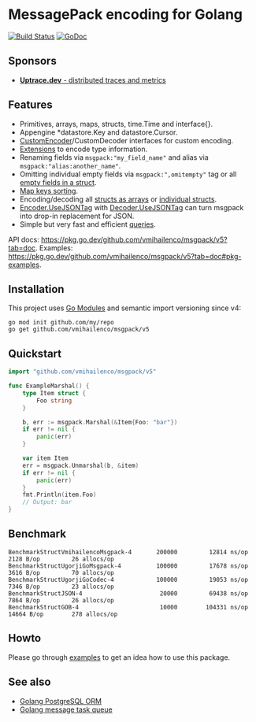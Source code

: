 # MessagePack encoding for Golang

[![Build Status](https://travis-ci.org/vmihailenco/msgpack.svg)](https://travis-ci.org/vmihailenco/msgpack)
[![GoDoc](https://godoc.org/github.com/vmihailenco/msgpack?status.svg)](https://pkg.go.dev/github.com/vmihailenco/msgpack/v5?tab=doc)

## Sponsors

- [**Uptrace.dev** - distributed traces and metrics](https://uptrace.dev)

## Features

- Primitives, arrays, maps, structs, time.Time and interface{}.
- Appengine \*datastore.Key and datastore.Cursor.
- [CustomEncoder](https://pkg.go.dev/github.com/vmihailenco/msgpack/v5?tab=doc#example-CustomEncoder)/CustomDecoder
  interfaces for custom encoding.
- [Extensions](https://pkg.go.dev/github.com/vmihailenco/msgpack/v5?tab=doc#example-RegisterExt)
  to encode type information.
- Renaming fields via `msgpack:"my_field_name"` and alias via
  `msgpack:"alias:another_name"`.
- Omitting individual empty fields via `msgpack:",omitempty"` tag or all
  [empty fields in a struct](https://pkg.go.dev/github.com/vmihailenco/msgpack/v5?tab=doc#example-Marshal--OmitEmpty).
- [Map keys sorting](https://pkg.go.dev/github.com/vmihailenco/msgpack/v5?tab=doc#Encoder.SortMapKeys).
- Encoding/decoding all
  [structs as arrays](https://pkg.go.dev/github.com/vmihailenco/msgpack/v5?tab=doc#Encoder.UseArrayForStructs)
  or
  [individual structs](https://pkg.go.dev/github.com/vmihailenco/msgpack/v5?tab=doc#example-Marshal--AsArray).
- [Encoder.UseJSONTag](https://pkg.go.dev/github.com/vmihailenco/msgpack/v5?tab=doc#Encoder.UseJSONTag)
  with
  [Decoder.UseJSONTag](https://pkg.go.dev/github.com/vmihailenco/msgpack/v5?tab=doc#Decoder.UseJSONTag)
  can turn msgpack into drop-in replacement for JSON.
- Simple but very fast and efficient
  [queries](https://pkg.go.dev/github.com/vmihailenco/msgpack/v5?tab=doc#example-Decoder-Query).

API docs: https://pkg.go.dev/github.com/vmihailenco/msgpack/v5?tab=doc.
Examples:
https://pkg.go.dev/github.com/vmihailenco/msgpack/v5?tab=doc#pkg-examples.

## Installation

This project uses [Go Modules](https://github.com/golang/go/wiki/Modules) and
semantic import versioning since v4:

```shell
go mod init github.com/my/repo
go get github.com/vmihailenco/msgpack/v5
```

## Quickstart

```go
import "github.com/vmihailenco/msgpack/v5"

func ExampleMarshal() {
    type Item struct {
        Foo string
    }

    b, err := msgpack.Marshal(&Item{Foo: "bar"})
    if err != nil {
        panic(err)
    }

    var item Item
    err = msgpack.Unmarshal(b, &item)
    if err != nil {
        panic(err)
    }
    fmt.Println(item.Foo)
    // Output: bar
}
```

## Benchmark

```
BenchmarkStructVmihailencoMsgpack-4   	  200000	     12814 ns/op	    2128 B/op	      26 allocs/op
BenchmarkStructUgorjiGoMsgpack-4      	  100000	     17678 ns/op	    3616 B/op	      70 allocs/op
BenchmarkStructUgorjiGoCodec-4        	  100000	     19053 ns/op	    7346 B/op	      23 allocs/op
BenchmarkStructJSON-4                 	   20000	     69438 ns/op	    7864 B/op	      26 allocs/op
BenchmarkStructGOB-4                  	   10000	    104331 ns/op	   14664 B/op	     278 allocs/op
```

## Howto

Please go through
[examples](https://pkg.go.dev/github.com/vmihailenco/msgpack/v5?tab=doc#pkg-examples)
to get an idea how to use this package.

## See also

- [Golang PostgreSQL ORM](https://github.com/go-pg/pg)
- [Golang message task queue](https://github.com/vmihailenco/taskq)
